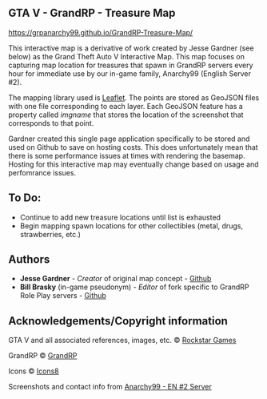 ## GTA V - GrandRP - Treasure Map
https://grpanarchy99.github.io/GrandRP-Treasure-Map/

This interactive map is a derivative of work created by Jesse Gardner (see below) as the Grand Theft Auto V Interactive Map.  This map focuses on capturing map location for treasures that spawn in GrandRP servers every hour for immediate use by our in-game family, Anarchy99 (English Server #2).

The mapping library used is [Leaflet](https://leafletjs.com/). The points are stored as GeoJSON files with one file corresponding to each layer. Each GeoJSON feature has a property called *imgname* that stores the location of the screenshot that corresponds to that point.

Gardner created this single page application specifically to be stored and used on Github to save on hosting costs. This does unfortunately mean that there is some performance issues at times with rendering the basemap.  Hosting for this interactive map may eventually change based on usage and perfomrance issues.

## To Do:
* Continue to add new treasure locations until list is exhausted
* Begin mapping spawn locations for other collectibles (metal, drugs, strawberries, etc.)


## Authors
* **Jesse Gardner** - *Creator* of original map concept - [Github](https://github.com/jgardner117)
* **Bill Brasky** (in-game pseudonym) - *Editor* of fork specific to GrandRP Role Play servers - [Github](https://github.com/GRPAnarchy99)

## Acknowledgements/Copyright information
GTA V and all associated references, images, etc. &copy; [Rockstar Games](https://www.rockstargames.com/)

GrandRP &copy; [GrandRP](https://gta5grand.com/?ref=26689)

Icons &copy; [Icons8](https://icons8.com/)

Screenshots and contact info from [Anarchy99 - EN #2 Server](https://gta5grand.com/forum/members/45199/)
